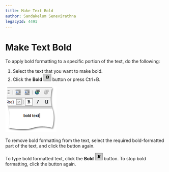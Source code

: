 ```yaml
---
title: Make Text Bold
author: Sandakelum Senevirathna
legacyId: 4491
---
```

# Make Text Bold
To apply bold formatting to a specific portion of the text, do the following:
1. Select the text that you want to make bold.
2. Click the **Bold** ![ASPxHtmlEditor-Buttons-Bold](../../../images/img7400.png) button or press Ctrl+B.

![ASPxHtmlEditor-WorkingWithText-BoldSample](../../../images/img7409.png)

To remove bold formatting from the text, select the required bold-formatted part of the text, and click the button again.

To type bold formatted text, click the **Bold** ![ASPxHtmlEditor-Buttons-Bold](../../../images/img7400.png) button. To stop bold formatting, click the button again.